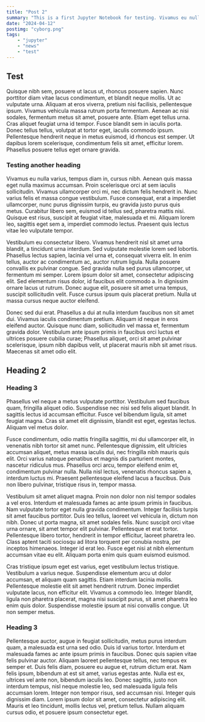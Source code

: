 ```yaml
---
title: "Post 2"
summary: "This is a first Jupyter Notebook for testing. Vivamus eu nulla varius, tempus diam in, cursus nibh. Aenean quis massa eget nulla maximus accumsan."
date: "2024-04-12"
postimg: "cyborg.png"
tags:
    - "jupyter"
    - "news"
    - "test"
---
```


## Test
Quisque nibh sem, posuere ut lacus ut, rhoncus posuere sapien. Nunc porttitor diam vitae lacus condimentum, et blandit neque mollis. Ut ac vulputate urna. Aliquam at eros viverra, pretium nisi facilisis, pellentesque ipsum. Vivamus vehicula massa rutrum porta fermentum. Aenean ac nisi sodales, fermentum metus sit amet, posuere ante. Etiam eget tellus urna. Cras aliquet feugiat urna id tempor. Fusce blandit sem in iaculis porta. Donec tellus tellus, volutpat at tortor eget, iaculis commodo ipsum. Pellentesque hendrerit neque in metus euismod, id rhoncus est semper. Ut dapibus lorem scelerisque, condimentum felis sit amet, efficitur lorem. Phasellus posuere tellus eget ornare gravida.

### Testing another heading
Vivamus eu nulla varius, tempus diam in, cursus nibh. Aenean quis massa eget nulla maximus accumsan. Proin scelerisque orci at sem iaculis sollicitudin. Vivamus ullamcorper orci mi, nec dictum felis hendrerit in. Nunc varius felis et massa congue vestibulum. Fusce consequat, erat a imperdiet ullamcorper, nunc purus dignissim turpis, eu gravida justo purus quis metus. Curabitur libero sem, euismod id tellus sed, pharetra mattis nisi. Quisque est risus, suscipit at feugiat vitae, malesuada et mi. Aliquam lorem leo, sagittis eget sem a, imperdiet commodo lectus. Praesent quis lectus vitae leo vulputate tempor.

Vestibulum eu consectetur libero. Vivamus hendrerit nisl sit amet urna blandit, a tincidunt urna interdum. Sed vulputate molestie lorem sed lobortis. Phasellus lectus sapien, lacinia vel urna et, consequat viverra elit. In enim tellus, auctor ac condimentum ac, auctor rutrum ligula. Nulla posuere convallis ex pulvinar congue. Sed gravida nulla sed purus ullamcorper, ut fermentum mi semper. Lorem ipsum dolor sit amet, consectetur adipiscing elit. Sed elementum risus dolor, id faucibus elit commodo a. In dignissim ornare lacus ut rutrum. Donec augue elit, posuere sit amet urna tempus, suscipit sollicitudin velit. Fusce cursus ipsum quis placerat pretium. Nulla ut massa cursus neque auctor eleifend.

Donec sed dui erat. Phasellus a dui at nulla interdum faucibus non sit amet dui. Vivamus iaculis condimentum pretium. Aliquam id neque in eros eleifend auctor. Quisque nunc diam, sollicitudin vel massa et, fermentum gravida dolor. Vestibulum ante ipsum primis in faucibus orci luctus et ultrices posuere cubilia curae; Phasellus aliquet, orci sit amet pulvinar scelerisque, ipsum nibh dapibus velit, ut placerat mauris nibh sit amet risus. Maecenas sit amet odio elit.

## Heading 2
### Heading 3
Phasellus vel neque a metus vulputate porttitor. Vestibulum sed faucibus quam, fringilla aliquet odio. Suspendisse nec nisi sed felis aliquet blandit. In sagittis lectus id accumsan efficitur. Fusce vel bibendum ligula, sit amet feugiat magna. Cras sit amet elit dignissim, blandit est eget, egestas lectus. Aliquam vel metus dolor.

Fusce condimentum, odio mattis fringilla sagittis, mi dui ullamcorper elit, in venenatis nibh tortor sit amet nunc. Pellentesque dignissim, elit ultricies accumsan aliquet, metus massa iaculis dui, nec fringilla nibh mauris quis elit. Orci varius natoque penatibus et magnis dis parturient montes, nascetur ridiculus mus. Phasellus orci arcu, tempor eleifend enim et, condimentum pulvinar nulla. Nulla nisl lectus, venenatis rhoncus sapien a, interdum luctus mi. Praesent pellentesque eleifend lacus a faucibus. Duis non libero pulvinar, tristique risus in, tempor massa.

Vestibulum sit amet aliquet magna. Proin non dolor non nisl tempor sodales a vel eros. Interdum et malesuada fames ac ante ipsum primis in faucibus. Nam vulputate tortor eget nulla gravida condimentum. Integer facilisis turpis sit amet faucibus porttitor. Duis leo tellus, laoreet vel vehicula in, dictum non nibh. Donec ut porta magna, sit amet sodales felis. Nunc suscipit orci vitae urna ornare, sit amet tempor elit pulvinar. Pellentesque et erat tortor. Pellentesque libero tortor, hendrerit in tempor efficitur, laoreet pharetra leo. Class aptent taciti sociosqu ad litora torquent per conubia nostra, per inceptos himenaeos. Integer id erat leo. Fusce eget nisi at nibh elementum accumsan vitae eu elit. Aliquam porta enim quis quam euismod euismod.

Cras tristique ipsum eget est varius, eget vestibulum lectus tristique. Vestibulum a varius neque. Suspendisse elementum arcu ut dolor accumsan, et aliquam quam sagittis. Etiam interdum lacinia mollis. Pellentesque molestie elit sit amet hendrerit rutrum. Donec imperdiet vulputate lacus, non efficitur elit. Vivamus a commodo leo. Integer blandit, ligula non pharetra placerat, magna nisi suscipit purus, sit amet pharetra leo enim quis dolor. Suspendisse molestie ipsum at nisi convallis congue. Ut non semper metus.

### Heading 3
Pellentesque auctor, augue in feugiat sollicitudin, metus purus interdum quam, a malesuada est urna sed odio. Duis id varius tortor. Interdum et malesuada fames ac ante ipsum primis in faucibus. Donec quis sapien vitae felis pulvinar auctor. Aliquam laoreet pellentesque tellus, nec tempus ex semper et. Duis felis diam, posuere eu augue et, rutrum dictum erat. Nam felis ipsum, bibendum at est sit amet, varius egestas ante. Nulla est ex, ultrices vel ante non, bibendum iaculis leo. Donec sagittis, justo non interdum tempus, nisl neque molestie leo, sed malesuada ligula felis accumsan lorem. Integer non tempor risus, sed accumsan nisi. Integer quis dignissim diam. Lorem ipsum dolor sit amet, consectetur adipiscing elit. Mauris et leo tincidunt, mollis lectus vel, pretium tellus. Nullam aliquam cursus odio, et posuere ipsum consectetur eget.